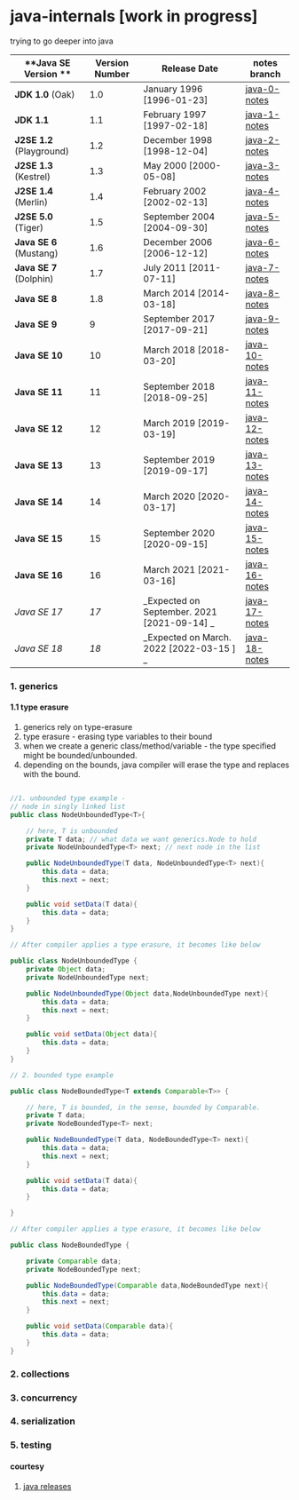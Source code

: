 # java-internals [work in progress]
trying to go deeper into java

| **Java SE Version **         | **Version Number** | **Release Date**         | **notes branch**|
| ---------------------------- | ------------------ | ------------------------ |--- |
| **JDK 1.0** (Oak)           | 1.0                | January 1996 [1996-01-23]            | [java-0-notes](https://github.com/inspire99/java-internals/tree/java-0) |
| **JDK 1.1**                  | 1.1                | February 1997 [1997-02-18]            | [java-1-notes](https://github.com/inspire99/java-internals/tree/java-1)|
| **J2SE 1.2** (Playground)   | 1.2                | December 1998  [1998-12-04]           | [java-2-notes](https://github.com/inspire99/java-internals/tree/java-2) |
| **J2SE 1.3** (Kestrel)      | 1.3                | May 2000    [2000-05-08]             | [java-3-notes](https://github.com/inspire99/java-internals/tree/java-3)|
| **J2SE 1.4** (Merlin)       | 1.4                | February 2002   [2002-02-13]          | [java-4-notes](https://github.com/inspire99/java-internals/tree/java-4)|
| **J2SE 5.0** (Tiger)        | 1.5                | September 2004 [2004-09-30]          | [java-5-notes](https://github.com/inspire99/java-internals/tree/java-5)|
| **Java SE 6** (Mustang) | 1.6                | December 2006  [2006-12-12]          | [java-6-notes](https://github.com/inspire99/java-internals/tree/java-6)|
| **Java SE 7** (Dolphin) | 1.7                | July 2011  [2011-07-11]              | [java-7-notes](https://github.com/inspire99/java-internals/tree/java-7)|
| **Java SE 8**            | 1.8                | March 2014    [2014-03-18]           | [java-8-notes](https://github.com/inspire99/java-internals/tree/java-8)|
| **Java SE 9**            | 9                  | September 2017 [2017-09-21]    | [java-9-notes](https://github.com/inspire99/java-internals/tree/java-9)|
| **Java SE 10**           | 10                 | March 2018  [2018-03-20]       | [java-10-notes](https://github.com/inspire99/java-internals/tree/java-10)|
| **Java SE 11**           | 11                 | September 2018 [2018-09-25]    | [java-11-notes](https://github.com/inspire99/java-internals/tree/java-11)|
| **Java SE 12**               | 12                 | March 2019 [2019-03-19]        | [java-12-notes](https://github.com/inspire99/java-internals/tree/java-12)|
| **Java SE 13**               | 13                 | September 2019 [2019-09-17]     | [java-13-notes](https://github.com/inspire99/java-internals/tree/java-13)|
| **Java SE 14**               | 14                 | March 2020   [2020-03-17]      | [java-14-notes](https://github.com/inspire99/java-internals/tree/java-14)|
| **Java SE 15**               | 15                 | September 2020 [2020-09-15]    | [java-15-notes](https://github.com/inspire99/java-internals/tree/java-15)|
| **Java SE 16**               | 16                 | March 2021  [2021-03-16]       | [java-16-notes](https://github.com/inspire99/java-internals/tree/java-16)|
| _Java SE 17_                 | _17_               | _Expected on September. 2021 [2021-09-14] _ | [java-17-notes](https://github.com/inspire99/java-internals/tree/java-17)|
| _Java SE 18_                 | _18_               | _Expected on March. 2022 [2022-03-15	] _ | [java-18-notes](https://github.com/inspire99/java-internals/tree/java-18)|



### 1. generics 
 
#### 1.1 type erasure

1. generics rely on type-erasure
2. type erasure - erasing type variables to their bound
3. when we create a generic class/method/variable - the type specified 
might be bounded/unbounded. 
4. depending on the bounds, java compiler will erase the type and replaces
with the bound. 

```java

//1. unbounded type example - 
// node in singly linked list
public class NodeUnboundedType<T>{

    // here, T is unbounded
    private T data; // what data we want generics.Node to hold
    private NodeUnboundedType<T> next; // next node in the list

    public NodeUnboundedType(T data, NodeUnboundedType<T> next){
        this.data = data;
        this.next = next;
    }

    public void setData(T data){
        this.data = data;
    }
}

// After compiler applies a type erasure, it becomes like below

public class NodeUnboundedType {
    private Object data;
    private NodeUnboundedType next;

    public NodeUnboundedType(Object data,NodeUnboundedType next){
        this.data = data;
        this.next = next;
    }

    public void setData(Object data){
        this.data = data;
    }
}

// 2. bounded type example

public class NodeBoundedType<T extends Comparable<T>> {

    // here, T is bounded, in the sense, bounded by Comparable.
    private T data;
    private NodeBoundedType<T> next;

    public NodeBoundedType(T data, NodeBoundedType<T> next){
        this.data = data;
        this.next = next;
    }

    public void setData(T data){
        this.data = data;
    }

}

// After compiler applies a type erasure, it becomes like below

public class NodeBoundedType {

    private Comparable data;
    private NodeBoundedType next;

    public NodeBoundedType(Comparable data,NodeBoundedType next){
        this.data = data;
        this.next = next;
    }

    public void setData(Comparable data){
        this.data = data;
    }
}
```
### 2. collections

### 3. concurrency

### 4. serialization

### 5. testing


#### courtesy
1. [java releases](https://www.java.com/releases/)
